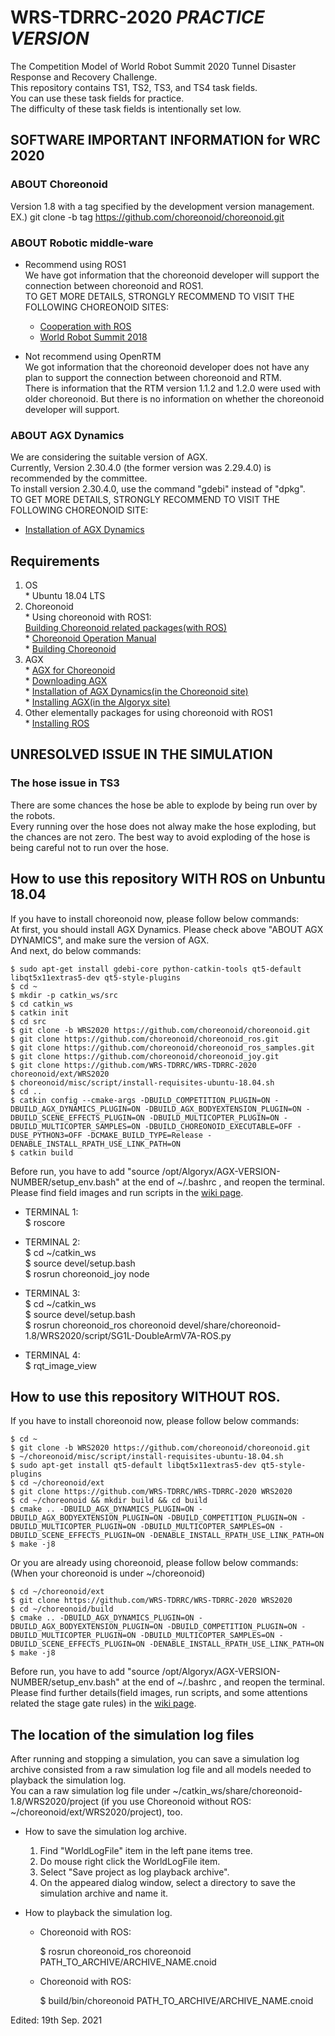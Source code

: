 # WRS-TDRRC-2020  _PRACTICE VERSION_  
The Competition Model of World Robot Summit 2020 Tunnel Disaster Response and Recovery Challenge.  
This repository contains TS1, TS2, TS3, and TS4 task fields.  
You can use these task fields for practice.  
The difficulty of these task fields is intentionally set low.  

## SOFTWARE IMPORTANT INFORMATION for WRC 2020  
### ABOUT Choreonoid  
Version 1.8 with a tag specified by the development version management.  
EX.) git clone -b tag https://github.com/choreonoid/choreonoid.git  

### ABOUT Robotic middle-ware  
 * Recommend using ROS1  
We have got information that the choreonoid developer will support the connection between choreonoid and ROS1.  
TO GET MORE DETAILS, STRONGLY RECOMMEND TO VISIT THE FOLLOWING CHOREONOID SITES:

    * [Cooperation with ROS](https://choreonoid.org/en/documents/latest/ros/index.html)  
    * [World Robot Summit 2018](https://choreonoid.org/en/documents/latest/wrs2018/index.html)  

 * Not recommend using OpenRTM  
We got information that the choreonoid developer does not have any plan to support the connection between choreonoid and RTM.  
There is information that the RTM version 1.1.2 and 1.2.0 were used with older choreonoid. But there is no information on whether the choreonoid developer will support.  

### ABOUT AGX Dynamics  
We are considering the suitable version of AGX.  
Currently, Version 2.30.4.0 (the former version was 2.29.4.0) is recommended by the committee.  
To install version 2.30.4.0, use the command "gdebi" instead of "dpkg".  
TO GET MORE DETAILS, STRONGLY RECOMMEND TO VISIT THE FOLLOWING CHOREONOID SITE:

  * [Installation of AGX Dynamics](https://translate.google.com/translate?sl=auto&tl=en&u=https://choreonoid.org/ja/documents/latest/agxdynamics/install/install-agx-ubuntu.html%23id5)  

## Requirements  

  1. OS  
    * Ubuntu 18.04 LTS  
  2. Choreonoid  
    * Using choreonoid with ROS1:  
      [Building Choreonoid related packages(with ROS)](https://choreonoid.org/en/documents/latest/ros/build-choreonoid.html)  
    * [Choreonoid Operation Manual](https://choreonoid.org/en/manuals/latest/index.html)  
    * [Building Choreonoid](https://choreonoid.org/en/manuals/latest/install/build-ubuntu.html#development-version)  
  3. AGX  
    * [AGX for Choreonoid](https://choreonoid.org/en/manuals/latest/agxdynamics/index.html)  
    * [Downloading AGX](https://www.algoryx.se/download/?id=2592)  
    * [Installation of AGX Dynamics(in the Choreonoid site)](https://translate.google.com/translate?sl=auto&tl=en&u=https://choreonoid.org/ja/documents/latest/agxdynamics/install/install-agx-ubuntu.html%23id5)  
    * [Installing AGX(in the Algoryx site)](https://www.algoryx.se/documentation/complete/agx/tags/latest/UserManual/source/installation.html#install-on-ubuntu-16-04)  
  4. Other elementally packages for using choreonoid with ROS1  
    * [Installing ROS](https://choreonoid.org/en/documents/latest/ros/install-ros.html)  

## UNRESOLVED ISSUE IN THE SIMULATION  
### The hose issue in TS3  
 There are some chances the hose be able to explode by being run over by the robots.  
 Every running over the hose does not alway make the hose exploding, but the chances are not zero.
 The best way to avoid exploding of the hose is being careful not to run over the hose.  
 
## How to use this repository WITH ROS on Unbuntu 18.04  
If you have to install choreonoid now, please follow below commands:  
At first, you should install AGX Dynamics. Please check above "ABOUT AGX DYNAMICS", and make sure the version of AGX.  
And next, do below commands:  

    $ sudo apt-get install gdebi-core python-catkin-tools qt5-default libqt5x11extras5-dev qt5-style-plugins  
    $ cd ~  
    $ mkdir -p catkin_ws/src  
    $ cd catkin_ws  
    $ catkin init  
    $ cd src  
    $ git clone -b WRS2020 https://github.com/choreonoid/choreonoid.git  
    $ git clone https://github.com/choreonoid/choreonoid_ros.git  
    $ git clone https://github.com/choreonoid/choreonoid_ros_samples.git  
    $ git clone https://github.com/choreonoid/choreonoid_joy.git  
    $ git clone https://github.com/WRS-TDRRC/WRS-TDRRC-2020 choreonoid/ext/WRS2020  
    $ choreonoid/misc/script/install-requisites-ubuntu-18.04.sh  
    $ cd ..    
    $ catkin config --cmake-args -DBUILD_COMPETITION_PLUGIN=ON -DBUILD_AGX_DYNAMICS_PLUGIN=ON -DBUILD_AGX_BODYEXTENSION_PLUGIN=ON -DBUILD_SCENE_EFFECTS_PLUGIN=ON -DBUILD_MULTICOPTER_PLUGIN=ON -DBUILD_MULTICOPTER_SAMPLES=ON -DBUILD_CHOREONOID_EXECUTABLE=OFF -DUSE_PYTHON3=OFF -DCMAKE_BUILD_TYPE=Release -DENABLE_INSTALL_RPATH_USE_LINK_PATH=ON   
    $ catkin build  

Before run, you have to add "source /opt/Algoryx/AGX-VERSION-NUMBER/setup_env.bash" at the end of ~/.bashrc , and reopen the terminal.  
Please find field images and run scripts in the [wiki page](https://github.com/WRS-TDRRC/WRS-TDRRC-2020/wiki).  

* TERMINAL 1:  
    $ roscore  

* TERMINAL 2:  
    $ cd ~/catkin_ws  
    $ source devel/setup.bash  
    $ rosrun choreonoid_joy node  

* TERMINAL 3:  
    $ cd ~/catkin_ws  
    $ source devel/setup.bash  
    $ rosrun choreonoid_ros choreonoid devel/share/choreonoid-1.8/WRS2020/script/SG1L-DoubleArmV7A-ROS.py  

* TERMINAL 4:  
    $ rqt_image_view  

## How to use this repository WITHOUT ROS.  
If you have to install choreonoid now, please follow below commands:  

    $ cd ~  
    $ git clone -b WRS2020 https://github.com/choreonoid/choreonoid.git  
    $ ~/choreonoid/misc/script/install-requisites-ubuntu-18.04.sh  
    $ sudo apt-get install qt5-default libqt5x11extras5-dev qt5-style-plugins  
    $ cd ~/choreonoid/ext  
    $ git clone https://github.com/WRS-TDRRC/WRS-TDRRC-2020 WRS2020
    $ cd ~/choreonoid && mkdir build && cd build  
    $ cmake .. -DBUILD_AGX_DYNAMICS_PLUGIN=ON -DBUILD_AGX_BODYEXTENSION_PLUGIN=ON -DBUILD_COMPETITION_PLUGIN=ON -DBUILD_MULTICOPTER_PLUGIN=ON -DBUILD_MULTICOPTER_SAMPLES=ON -DBUILD_SCENE_EFFECTS_PLUGIN=ON -DENABLE_INSTALL_RPATH_USE_LINK_PATH=ON  
    $ make -j8  

Or you are already using choreonoid, please follow below commands:  
(When your choreonoid is under ~/choreonoid)  

    $ cd ~/choreonoid/ext  
    $ git clone https://github.com/WRS-TDRRC/WRS-TDRRC-2020 WRS2020
    $ cd ~/choreonoid/build  
    $ cmake .. -DBUILD_AGX_DYNAMICS_PLUGIN=ON -DBUILD_AGX_BODYEXTENSION_PLUGIN=ON -DBUILD_COMPETITION_PLUGIN=ON -DBUILD_MULTICOPTER_PLUGIN=ON -DBUILD_MULTICOPTER_SAMPLES=ON -DBUILD_SCENE_EFFECTS_PLUGIN=ON -DENABLE_INSTALL_RPATH_USE_LINK_PATH=ON  
    $ make -j8  

Before run, you have to add "source /opt/Algoryx/AGX-VERSION-NUMBER/setup_env.bash" at the end of ~/.bashrc , and reopen the terminal.  
Please find further details(field images, run scripts, and some attentions related the stage gate rules) in the [wiki page](https://github.com/WRS-TDRRC/WRS-TDRRC-2020/wiki).  

## The location of the simulation log files  
After running and stopping a simulation, you can save a simulation log archive consisted from a raw simulation log file and all models needed to playback the simulation log.  
You can a raw simulation log file under \~/catkin_ws/share/choreonoid-1.8/WRS2020/project (if you use Choreonoid without ROS: \~/choreonoid/ext/WRS2020/project), too.  

  * How to save the simulation log archive.  
    1. Find "WorldLogFile" item in the left pane items tree.  
    2. Do mouse right click the WorldLogFile item.  
    3. Select "Save project as log playback archive".  
    4. On the appeared dialog window, select a directory to save the simulation archive and name it.  

  * How to playback the simulation log.   

    * Choreonoid with ROS:

      $ rosrun choreonoid_ros choreonoid PATH_TO_ARCHIVE/ARCHIVE_NAME.cnoid  

    * Choreonoid with ROS:

      $ build/bin/choreonoid PATH_TO_ARCHIVE/ARCHIVE_NAME.cnoid  

Edited: 19th Sep. 2021
